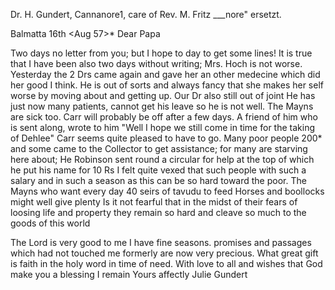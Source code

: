 Dr. H. Gundert, Cannanore1, care of Rev. M. Fritz
___nore" ersetzt.

 Balmatta 16th <Aug 57>*
Dear Papa

Two days no letter from you; but I hope to day to get some lines! It is true that I have been also two days without writing; Mrs. Hoch is not worse. Yesterday the 2 Drs came again and gave her an other medecine which did her good I think. He <Hoch> is out of sorts and always fancy that she makes her self worse by moving about and getting up. Our Dr also still out of joint He has just now many patients, cannot get his leave so he is not well. The Mayns are sick too. Carr will probably be off after a few days. A friend of him who is sent along, wrote to him "Well I hope we still come in time for the taking of Dehlee" Carr seems quite pleased to have to go. 
Many poor people 200* and some came to the Collector to get assistance; for many are starving here about; He Robinson sent round a circular for help at the top of which he put his name for 10 Rs I felt quite vexed that such people with such a salary and in such a season as this can be so hard toward the poor. The Mayns who want every day 40 seirs of tavudu to feed Horses and boollocks might well give plenty Is it not fearful that in the midst of their fears of loosing life and property they remain so hard and cleave so much to the goods of this world

The Lord is very good to me I have fine seasons. promises and passages which had not touched me formerly are now very precious. What great gift is faith in the holy word in time of need. With love to all and wishes that God make you a blessing I remain
 Yours affectly
 Julie Gundert

